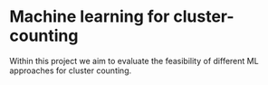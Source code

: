# Machine learning for cluster-counting

Within this project we aim to evaluate the feasibility of different ML approaches for cluster counting.
